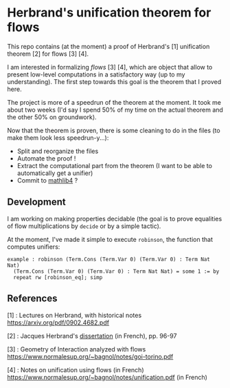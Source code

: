 # Herbrand's unification theorem for flows

This repo contains (at the moment) a proof of Herbrand's [1] unification theorem [2] for flows [3] [4].

I am interested in formalizing *flows* [3] [4], which are object that allow to present low-level computations in a satisfactory way (up to my understanding).
The first step towards this goal is the theorem that I proved here.

The project is more of a speedrun of the theorem at the moment. It took me about two weeks (I'd say I spend 50% of my time on the actual theorem and the other 50% on groundwork).

Now that the theorem is proven, there is some cleaning to do in the files (to make them look less speedrun-y...):

 * Split and reorganize the files
 * Automate the proof !
 * Extract the computational part from the theorem (I want to be able to automatically get a unifier)
 * Commit to [mathlib4](https://github.com/leanprover-community/mathlib4) ?

## Development

I am working on making properties decidable (the goal is to prove equalities of flow multiplications by `decide` or by a simple tactic).

At the moment, I've made it simple to execute `robinson`, the function that
computes unifiers:
```lean
example : robinson (Term.Cons (Term.Var 0) (Term.Var 0) : Term Nat Nat)
  (Term.Cons (Term.Var 0) (Term.Var 0) : Term Nat Nat) = some 1 := by
  repeat rw [robinson_eq]; simp
```

## References

[1] : Lectures on Herbrand, with historical notes https://arxiv.org/pdf/0902.4682.pdf

[2] : Jacques Herbrand's [dissertation](http://www.numdam.org/item/THESE_1930__110__1_0.pdf) (in French), pp. 96-97

[3] : Geometry of Interaction analyzed with flows https://www.normalesup.org/~bagnol/notes/goi-torino.pdf

[4] : Notes on unification using flows (in French) https://www.normalesup.org/~bagnol/notes/unification.pdf (in French)
